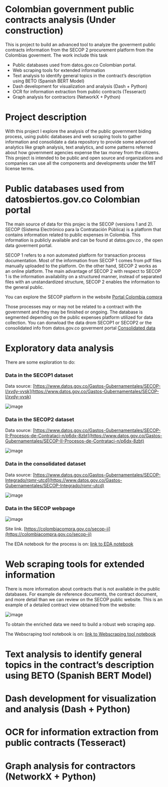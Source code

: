 # Colombian government public contracts analysis (Under construction)

This is project to build an advanced tool to analyze the goverment public contracts information from the SECOP 2 procurement platform from the Colombias goverment. The work include this task

 - Public databases used from datos.gov.co Colombian portal.
 - Web scraping tools for extended information
 - Text analysis to identify general topics in the contract’s description using BETO (Spanish BERT Model) 
 - Dash development for visualization and analysis (Dash + Python)
 - OCR for information extraction from public contracts (Tesseract)
 - Graph analysis for contractors (NetworkX + Python)

# Project description

With this project I explore the analysis of the public government biding process, using public databases and web scraping tools to gather information and consolidate a data repository to provide some advanced analytics like graph analysis, text analytics, and some patterns referred about how government agencies expense the tax money from the citizens. This project is intended to be public and open source and organizations and companies can use all the components and developments under the MIT license terms.

# Public databases used from datosbiertos.gov.co Colombian portal

The main source of data for this projec is the SECOP (versions 1 and 2). SECOP (Sistema Electrónico para la Contratación Pública) is a platform that contains information related to public expenses in Colombia. This information is publicly available and can be found at datos.gov.co , the open data goverment portal.

SECOP 1 refers to a non automated platform for transaction process documentation. Most of the information from SECOP 1 comes from pdf files manually uploaded to the platform. On the other hand, SECOP 2 works as an online platform. The main advantage of SECOP 2 with respect to SECOP 1 is the information availability on a structured manner, instead of separated files with an unstandardized structure, SECOP 2 enables the information to the general public.

You can explore the SECOP platform in the website [Portal Colombia compra](https://colombiacompra.gov.co/)

Those processes may or may not be related to a contract with the government and they may be finished or ongoing. The database is segmented depending on the public expenses platform utilized for data collection. You can donwload the data drom SECOP1 or SECOP2 or the consolidated info from datos.gov.co goverment portal [Consolidated data](https://www.datos.gov.co/Gastos-Gubernamentales/SECOP-Integrado/rpmr-utcd)


# Exploratory data analysis

There are some exploration to do:

###  Data in the SECOP1 dataset

Data source: [https://www.datos.gov.co/Gastos-Gubernamentales/SECOP-I/xvdy-vvsk](https://www.datos.gov.co/Gastos-Gubernamentales/SECOP-I/xvdy-vvsk)

![image](https://user-images.githubusercontent.com/33405407/124547521-20a50d80-dde1-11eb-8602-7e1bfcde45f2.png)

###  Data in the SECOP2 dataset

Data source: [https://www.datos.gov.co/Gastos-Gubernamentales/SECOP-II-Procesos-de-Contrataci-n/p6dx-8zbt](https://www.datos.gov.co/Gastos-Gubernamentales/SECOP-II-Procesos-de-Contrataci-n/p6dx-8zbt)

![image](https://user-images.githubusercontent.com/33405407/124547727-6d88e400-dde1-11eb-8ca2-03c2289c7cdf.png)


###  Data in the consolidated dataset

Data source: [https://www.datos.gov.co/Gastos-Gubernamentales/SECOP-Integrado/rpmr-utcd](https://www.datos.gov.co/Gastos-Gubernamentales/SECOP-Integrado/rpmr-utcd)

![image](https://user-images.githubusercontent.com/33405407/124546293-40d3cd00-dddf-11eb-8beb-bb8c000d9f62.png)


###  Data in the SECOP webpage

![image](https://user-images.githubusercontent.com/33405407/124548260-54346780-dde2-11eb-8be4-8967b6b24fde.png)

Site link. [https://colombiacompra.gov.co/secop-ii](https://colombiacompra.gov.co/secop-ii)


The EDA notebook for the process is on: [link to EDA notebook](https://github.com/Fer-Bonilla/secop-contratcs-dashboard/blob/main/dataset_summary.ipynb)


# Web scraping tools for extended information
 
There is more information about contracts that is not available in the public databases. For example de reference documents, the contract document, and more detail than we can review on the SECOP public website. This is an example of a detailed contract view obtained from the website:

![image](https://user-images.githubusercontent.com/33405407/124717666-33d7dc00-deba-11eb-97fa-5535aa1c2428.png)

To obtain the enriched data we need to build a robust web scraping app.

The Webscraping tool notebook is on: [link to Webscraping tool notebook](https://github.com/Fer-Bonilla/secop-contratcs-dashboard/blob/main/dwebscraper.ipynb)


# Text analysis to identify general topics in the contract’s description using BETO (Spanish BERT Model) 
 
 
 
# Dash development for visualization and analysis (Dash + Python)
 
 
 
# OCR for information extraction from public contracts (Tesseract)
 
 
 
 # Graph analysis for contractors (NetworkX + Python)
